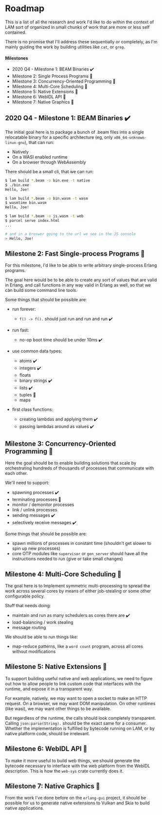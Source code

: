 # Roadmap

This is a list of all the research and work I'd like to do within the context
of LAM sort of organized in small chunks of work that are more or less self
contained.

There is no promise that I'll address these sequentially or completely, as I'm
mainly guiding the work by building utilities like `cat`, or `grep`.

#### Milestones

* 2020 Q4 - Milestone 1: BEAM Binaries :heavy_check_mark:
* Milestone 2: Single Process Programs :hammer:
* Milestone 3: Concurrency-Oriented Programming :hammer:
* Milestone 4: Multi-Core Scheduling :hammer:
* Milestone 5: Native Extensions :crystal_ball:
* Milestone 6: WebIDL API :rocket:
* Milestone 7: Native Graphics :rocket:

## 2020 Q4 - Milestone 1: BEAM Binaries :heavy_check_mark:

The initial goal here is to package a bunch of .beam files into a single
relocatable binary for a specific architecture (eg, only
`x86_64-unknown-linux-gnu`), that can run:

* Natively
* On a WASI enabled runtime
* On a browser through WebAssembly

There should be a small cli, that we can run:

```sh
$ lam build *.beam -o bin.exe -t native
$ ./bin.exe
Hello, Joe!

$ lam build *.beam -o bin.wasm -t wasm
$ wasmtime bin.wasm
Hello, Joe!

$ lam build *.beam -o js.wasm -t web
$ parcel serve index.html
...

# and in a broswer going to the url we see in the JS console
> Hello, Joe!
```

## Milestone 2: Fast Single-process Programs :hammer:

For this milestone, I'd like to be able to write arbitrary single-process
Erlang programs. 

The goal here would be to be able to create any sort of values that are valid
in Erlang, and call functions in any way valid in Erlang as well, so that 
we can build some command line tools.

Some things that should be possible are:

* run forever:
  * `f() -> f().` should just run and run and run :heavy_check_mark:

* run fast:
  * no-op boot time should be under 10ms :heavy_check_mark:

* use common data types:
  * atoms :heavy_check_mark:
  * integers :heavy_check_mark:
  * floats
  * binary strings :heavy_check_mark:
  * lists :heavy_check_mark:
  * tuples :hammer:
  * maps

* first class functions:
  * creating lambdas and applying them :heavy_check_mark:
  * passing lambdas around as values :heavy_check_mark:

## Milestone 3: Concurrency-Oriented Programming :hammer:

Here the goal should be to enable building solutions that scale by
orchestrating hundreds of thousands of processes that communicate with each
other.

We'll need to support:
* spawning processes :heavy_check_mark:
* terminating processes :hammer:
* monitor / demonitor processes
* link / unlink processes
* sending messages :heavy_check_mark:
* selectively receive messages :heavy_check_mark:

Some things that should be possible are:
* spawn millions of processes in constant time (shouldn't get slower to spin up
  new processes)
* core OTP modules like `supervisor` or `gen_server` should have all the
  instructions needed to run (give or take small changes)

## Milestone 4: Multi-Core Scheduling :crystal_ball:

The goal here is to
Implement symmetric multi-processing to spread the work across several cores by
means of either job-stealing or some other configurable policy.

Stuff that needs doing:

* maintain and run as many schedulers as cores there are :heavy_check_mark:
* load-balancing / work stealing
* message routing

We should be able to run things like:

* map-reduce patterns, like a `word count` program, across all cores without
  modifications

## Milestone 5: Native Extensions :hammer:

To support building useful native and web applications, we need to figure out
how to allow people to link custom code that interfaces with the runtime, and
expose it in a transparent way.

For example, natively, we may want to open a socket to make an HTTP request. On
a browser, we may want DOM manipulation. On other runtimes (like wasi), we may
want other things to be available.

But regardless of the runtime, the calls should look completely transparent.
Calling `json:parse(String).` should be the exact same for a consumer. Whether
the implementation is fulfilled by bytecode running on LAM, or by native
platform code, should be irrelevant.

## Milestone 6: WebIDL API :rocket:

To make it more useful to build web things, we should generate the bytecode
necessary to interface with the web platform from the WebIDL description. This
is how the `web-sys` crate currently does it.

## Milestone 7: Native Graphics :rocket:

From the work I've done before on the `erlang-gui` project, it should be
possible for us to generate native extensions to Vulkan and Skia to build
native applications.
